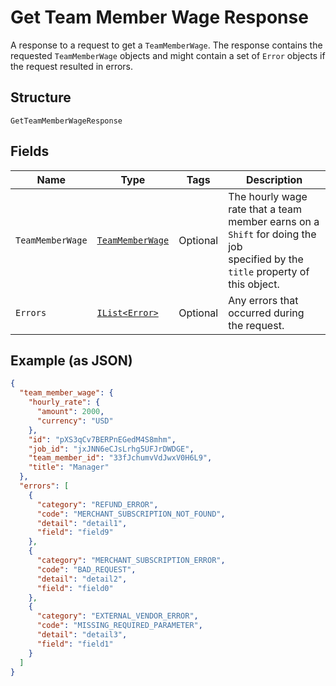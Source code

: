 
# Get Team Member Wage Response

A response to a request to get a `TeamMemberWage`. The response contains
the requested `TeamMemberWage` objects and might contain a set of `Error` objects if
the request resulted in errors.

## Structure

`GetTeamMemberWageResponse`

## Fields

| Name | Type | Tags | Description |
|  --- | --- | --- | --- |
| `TeamMemberWage` | [`TeamMemberWage`](../../doc/models/team-member-wage.md) | Optional | The hourly wage rate that a team member earns on a `Shift` for doing the job<br>specified by the `title` property of this object. |
| `Errors` | [`IList<Error>`](../../doc/models/error.md) | Optional | Any errors that occurred during the request. |

## Example (as JSON)

```json
{
  "team_member_wage": {
    "hourly_rate": {
      "amount": 2000,
      "currency": "USD"
    },
    "id": "pXS3qCv7BERPnEGedM4S8mhm",
    "job_id": "jxJNN6eCJsLrhg5UFJrDWDGE",
    "team_member_id": "33fJchumvVdJwxV0H6L9",
    "title": "Manager"
  },
  "errors": [
    {
      "category": "REFUND_ERROR",
      "code": "MERCHANT_SUBSCRIPTION_NOT_FOUND",
      "detail": "detail1",
      "field": "field9"
    },
    {
      "category": "MERCHANT_SUBSCRIPTION_ERROR",
      "code": "BAD_REQUEST",
      "detail": "detail2",
      "field": "field0"
    },
    {
      "category": "EXTERNAL_VENDOR_ERROR",
      "code": "MISSING_REQUIRED_PARAMETER",
      "detail": "detail3",
      "field": "field1"
    }
  ]
}
```

